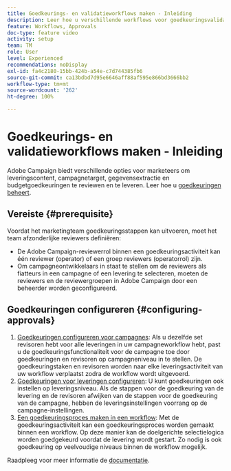 ```yaml
---
title: Goedkeurings- en validatieworkflows maken - Inleiding
description: Leer hoe u verschillende workflows voor goedkeuringsvalidatie configureert.
feature: Workflows, Approvals
doc-type: feature video
activity: setup
team: TM
role: User
level: Experienced
recommendations: noDisplay
exl-id: fa4c2180-15bb-424b-a54e-c7d744385fb6
source-git-commit: ca13bdbd7d95e6646aff88af595e866bd3666bb2
workflow-type: tm+mt
source-wordcount: '262'
ht-degree: 100%

---
```


# Goedkeurings- en validatieworkflows maken - Inleiding

Adobe Campaign biedt verschillende opties voor marketeers om leveringscontent, campagnetarget, gegevensextractie en budgetgoedkeuringen te reviewen en te leveren. Leer hoe u [goedkeuringen beheert](/help/process-management/create-approvals-and-validation-workflows/manage-approvals.md).

## Vereiste {#prerequisite}

Voordat het marketingteam goedkeuringsstappen kan uitvoeren, moet het team afzonderlijke reviewers definiëren:

* De Adobe Campaign-reviewerrol binnen een goedkeuringsactiviteit kan één reviewer (operator) of een groep reviewers (operatorrol) zijn.
* Om campagneontwikkelaars in staat te stellen om de reviewers als fiatteurs in een campagne of een levering te selecteren, moeten de reviewers en de reviewergroepen in Adobe Campaign door een beheerder worden geconfigureerd.

## Goedkeuringen configureren {#configuring-approvals}

1. [Goedkeuringen configureren voor campagnes](/help/process-management/create-approvals-and-validation-workflows/configure-approvals-for-campaigns.md):
Als u dezelfde set revisoren hebt voor alle leveringen in uw campagneworkflow hebt, past u de goedkeuringsfunctionaliteit voor de campagne toe door goedkeuringen en revisoren op campagneniveau in te stellen. De goedkeuringstaken en revisoren worden naar elke leveringsactiviteit van uw workflow verplaatst zodra de workflow wordt uitgevoerd.
2. [Goedkeuringen voor leveringen configureren](/help/process-management/create-approvals-and-validation-workflows/configure-approvals-for-deliveries.md): 
U kunt goedkeuringen ook instellen op leveringsniveau. Als de stappen voor de goedkeuring van de levering en de revisoren afwijken van de stappen voor de goedkeuring van de campagne, hebben de leveringsinstellingen voorrang op de campagne-instellingen.
3. [Een goedkeuringsproces maken in een workflow](/help/process-management/create-approvals-and-validation-workflows/create-approval-process-in-a-workflow.md): 
Met de goedkeuringsactiviteit kan een goedkeuringsproces worden gemaakt binnen een workflow. Op deze manier kan de doelgerichte selectielogica worden goedgekeurd voordat de levering wordt gestart. Zo nodig is ook goedkeuring op veelvoudige niveaus binnen de workflow mogelijk.

Raadpleeg voor meer informatie de [documentatie](https://experienceleague.adobe.com/docs/campaign-classic/using/automating-with-workflows/flow-control-activities/approval.html?lang=nl).
